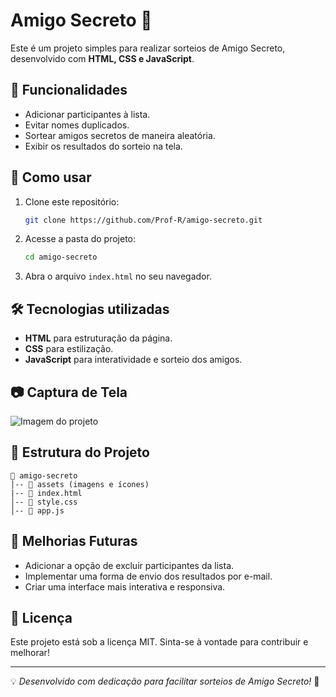 # Amigo Secreto 🎁

Este é um projeto simples para realizar sorteios de Amigo Secreto, desenvolvido com **HTML, CSS e JavaScript**.

## 📌 Funcionalidades
- Adicionar participantes à lista.
- Evitar nomes duplicados.
- Sortear amigos secretos de maneira aleatória.
- Exibir os resultados do sorteio na tela.

## 🚀 Como usar
1. Clone este repositório:
   ```sh
   git clone https://github.com/Prof-R/amigo-secreto.git
   ```
2. Acesse a pasta do projeto:
   ```sh
   cd amigo-secreto
   ```
3. Abra o arquivo `index.html` no seu navegador.

## 🛠️ Tecnologias utilizadas
- **HTML** para estruturação da página.
- **CSS** para estilização.
- **JavaScript** para interatividade e sorteio dos amigos.

## 📷 Captura de Tela
![Imagem do projeto](assets/amigo-secreto.png)

## 📄 Estrutura do Projeto
```
📁 amigo-secreto
│-- 📁 assets (imagens e ícones)
|-- 📄 index.html
│-- 📄 style.css
│-- 📄 app.js
```

## 📌 Melhorias Futuras
- Adicionar a opção de excluir participantes da lista.
- Implementar uma forma de envio dos resultados por e-mail.
- Criar uma interface mais interativa e responsiva.

## 📜 Licença
Este projeto está sob a licença MIT. Sinta-se à vontade para contribuir e melhorar!

---

💡 *Desenvolvido com dedicação para facilitar sorteios de Amigo Secreto!* 🎉

